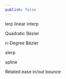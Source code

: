 ```yaml
---
publish: false
---
```





lerp linear interp


Quadratic Bézier


n-Degree Bézier

slerp 

spline

Related
ease in/out
bounce


